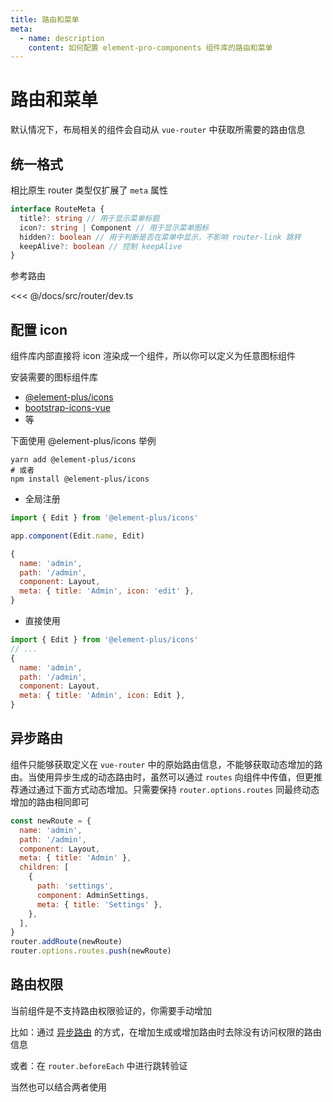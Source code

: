 ```yaml
---
title: 路由和菜单
meta:
  - name: description
    content: 如何配置 element-pro-components 组件库的路由和菜单
---
```


# 路由和菜单

默认情况下，布局相关的组件会自动从 `vue-router` 中获取所需要的路由信息

## 统一格式

相比原生 router 类型仅扩展了 `meta` 属性

```ts
interface RouteMeta {
  title?: string // 用于显示菜单标题
  icon?: string | Component // 用于显示菜单图标
  hidden?: boolean // 用于判断是否在菜单中显示，不影响 router-link 跳转
  keepAlive?: boolean // 控制 keepAlive
}
```

参考路由

<<< @/docs/src/router/dev.ts

## 配置 icon

组件库内部直接将 icon 渲染成一个组件，所以你可以定义为任意图标组件

安装需要的图标组件库

- [@element-plus/icons](https://www.npmjs.com/package/@element-plus/icons)
- [bootstrap-icons-vue](https://www.npmjs.com/package/bootstrap-icons-vue)
- 等

下面使用 @element-plus/icons 举例

```
yarn add @element-plus/icons
# 或者
npm install @element-plus/icons
```

- 全局注册

```js
import { Edit } from '@element-plus/icons'

app.component(Edit.name, Edit)
```

```js
{
  name: 'admin',
  path: '/admin',
  component: Layout,
  meta: { title: 'Admin', icon: 'edit' },
}
```

- 直接使用

```js
import { Edit } from '@element-plus/icons'
// ...
{
  name: 'admin',
  path: '/admin',
  component: Layout,
  meta: { title: 'Admin', icon: Edit },
}
```

## 异步路由

组件只能够获取定义在 `vue-router` 中的原始路由信息，不能够获取动态增加的路由。当使用异步生成的动态路由时，虽然可以通过 `routes` 向组件中传值，但更推荐通过通过下面方式动态增加。只需要保持 `router.options.routes` 同最终动态增加的路由相同即可

```js
const newRoute = {
  name: 'admin',
  path: '/admin',
  component: Layout,
  meta: { title: 'Admin' },
  children: [
    {
      path: 'settings',
      component: AdminSettings,
      meta: { title: 'Settings' },
    },
  ],
}
router.addRoute(newRoute)
router.options.routes.push(newRoute)
```

## 路由权限

当前组件是不支持路由权限验证的，你需要手动增加

比如：通过 [异步路由](#异步路由) 的方式，在增加生成或增加路由时去除没有访问权限的路由信息

或者：在 `router.beforeEach` 中进行跳转验证

当然也可以结合两者使用
